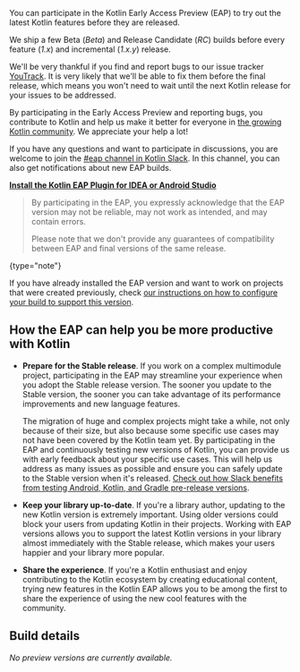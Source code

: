 [//]: # (title: 参与 Kotlin 早期访问计划)

You can participate in the Kotlin Early Access Preview (EAP) to try out the latest Kotlin features before they are released.

We ship a few Beta (_Beta_) and Release Candidate (_RC_) builds before every feature (_1.x_) and incremental (_1.x.y_) release. 

We'll be very thankful if you find and report bugs to our issue tracker [YouTrack](https://kotl.in/issue). 
It is very likely that we'll be able to fix them before the final release, which means you won't need to wait until the next Kotlin release for your issues to be addressed. 

By participating in the Early Access Preview and reporting bugs, you contribute to Kotlin and help us make it better 
for everyone in [the growing Kotlin community](https://kotlinlang.org/community/). We appreciate your help a lot! 

If you have any questions and want to participate in discussions, you are welcome to join the [#eap channel in Kotlin Slack](https://app.slack.com/client/T09229ZC6/C0KLZSCHF). 
In this channel, you can also get notifications about new EAP builds.

**[Install the Kotlin EAP Plugin for IDEA or Android Studio](install-eap-plugin.md)**

> By participating in the EAP, you expressly acknowledge that the EAP version may not be reliable, may not work as intended, and may contain errors.
>
> Please note that we don't provide any guarantees of compatibility between EAP and final versions of the same release. 
>
{type="note"}

If you have already installed the EAP version and want to work on projects that were created previously, 
check [our instructions on how to configure your build to support this version](configure-build-for-eap.md). 

## How the EAP can help you be more productive with Kotlin

* **Prepare for the Stable release**. If you work on a complex multimodule project, participating in the EAP may streamline your experience when you adopt the Stable release version. The sooner you update to the Stable version, the sooner you can take advantage of its performance improvements and new language features. 

  The migration of huge and complex projects might take a while, not only because of their size, but also because some specific use cases may not have been covered by the Kotlin team yet. By participating in the EAP and continuously testing new versions of Kotlin, you can provide us with early feedback about your specific use cases. This will help us address as many issues as possible and ensure you can safely update to the Stable version when it's released. [Check out how Slack benefits from testing Android, Kotlin, and Gradle pre-release versions](https://slack.engineering/shadow-jobs/).
* **Keep your library up-to-date**. If you're a library author, updating to the new Kotlin version is extremely important. Using older versions could block your users from updating Kotlin in their projects. Working with EAP versions allows you to support the latest Kotlin versions in your library almost immediately with the Stable release, which makes your users happier and your library more popular.
* **Share the experience**. If you're a Kotlin enthusiast and enjoy contributing to the Kotlin ecosystem by creating educational content, trying new features in the Kotlin EAP allows you to be among the first to share the experience of using the new cool features with the community.

## Build details

 _No preview versions are currently available._ 

<!--
<table>
    <tr>
        <th>Build info</th>
        <th>Build highlights</th>
    </tr>
    <tr>
        <td><strong>1.9.0-RC</strong>
            <p>Released: <strong>June 20, 2023</strong></p>
            <p><a href="https://github.com/JetBrains/kotlin/releases/tag/v1.9.0-RC" target="_blank">Release on GitHub</a></p>
        </td>
        <td>
             <ul>
                 <li>Language: Stable <code>rangeUntil</code> operator, data objects, <code>Enum.entries</code> replacement for <code>Enum.values()</code>, and the <code>@Volatile</code> annotation</li>
                 <li>K2: basic support for Kotlin/Native and multiplatform projects, support for Kotlin/JS since 1.8.20</li>
                 <li>Kotlin/JVM: <code>@JvmDefault</code> and old <code>-Xjvm-default</code> modes deprecated with error, support for Java 20 bytecode</li>
                 <li>Kotlin/Native: new custom memory allocator, no object initialization when accessing <code>const val</code>, partial linkage enabled by default</li>
                 <li>Kotlin Multiplatform: new name for the <code>android</code> block, new Android source set layout enabled by default, support for Gradle configuration caching in multiplatform libraries, ability to disable sources publication in the Kotlin Multiplatform Gradle plugin, ability to add dependencies between Pods when using the CocoaPods Gradle plugin</li>
                 <li>Kotlin/Wasm: runtime footprint reduced and performance improved, set system default browser as default for <code>wasmBrowserRun</code> task, improved JS interop, more compiler and IDE diagnostics for JS interop</li>
                 <li>Kotlin/JS: deprecated legacy backend with error, deprecated external Enum class, extracted DOM API from standard library to module automatically added to builds, partial linkage enabled by default, IR compiler used by default, changed default destination of production distributions, deprecated <code>kotlin-js</code> Gradle plugin that is replaced by <code>kotlin-multiplatform</code> Gradle plugin, experimental support for ES6 classes and modules, reduced memory consumption for production builds</li>
                 <li>Libraries: Stable standard library functions for open-ended ranges, new common function to get regex capture group by name, new <code>HexFormat</code> to format and parse hexadecimals, Stable time API, new path utility to create parent directories, reviewed and stabilized Kotlin/Native standard library</li>
                 <li>Gradle: build scans show whether K1 or K2 compiler is used, new Gradle property <code>kotlin.experimental.tryK2</code> to try the K2 compiler, new project-level compiler options for Kotlin/JVM plugin, removed <code>KotlinCompile</code> task's <code>classpath</code> property, exposed <code>jvmTargetValidationMode</code> property in <code>KotlinCompile</code> task, configurable standalone mode for Kotlin/Native iOS simulator tests, removed support for <code>org.gradle.api.internal.HasConvention</code> Gradle element, added <code>optIn</code> and <code>progressiveMode</code> compiler options, compiler plugins are published separately and Gradle plugins add them as compiler arguments, kapt tasks don’t trigger eager task creation, minimum supported Android Gradle plugin version is 4.2.2</li>
            </ul>
            <p>For more details, please refer to the <a href="https://github.com/JetBrains/kotlin/releases/tag/v1.9.0-RC">changelog</a> or <a href="whatsnew-eap.md">What's new in Kotlin 1.9.0-RC</a>.</p>
        </td>
    </tr>
</table>
-->